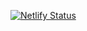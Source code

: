 [![Netlify Status](https://api.netlify.com/api/v1/badges/f5760d7b-77c6-41f5-a3fb-cbfeca71fea0/deploy-status)](https://app.netlify.com/sites/jshiman/deploys)
